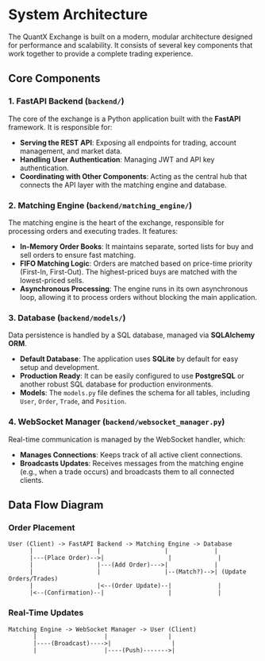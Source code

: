 # System Architecture

The QuantX Exchange is built on a modern, modular architecture designed for performance and scalability. It consists of several key components that work together to provide a complete trading experience.

## Core Components

### 1. FastAPI Backend (`backend/`)

The core of the exchange is a Python application built with the **FastAPI** framework. It is responsible for:
- **Serving the REST API**: Exposing all endpoints for trading, account management, and market data.
- **Handling User Authentication**: Managing JWT and API key authentication.
- **Coordinating with Other Components**: Acting as the central hub that connects the API layer with the matching engine and database.

### 2. Matching Engine (`backend/matching_engine/`)

The matching engine is the heart of the exchange, responsible for processing orders and executing trades. It features:
- **In-Memory Order Books**: It maintains separate, sorted lists for buy and sell orders to ensure fast matching.
- **FIFO Matching Logic**: Orders are matched based on price-time priority (First-In, First-Out). The highest-priced buys are matched with the lowest-priced sells.
- **Asynchronous Processing**: The engine runs in its own asynchronous loop, allowing it to process orders without blocking the main application.

### 3. Database (`backend/models/`)

Data persistence is handled by a SQL database, managed via **SQLAlchemy ORM**.
- **Default Database**: The application uses **SQLite** by default for easy setup and development.
- **Production Ready**: It can be easily configured to use **PostgreSQL** or another robust SQL database for production environments.
- **Models**: The `models.py` file defines the schema for all tables, including `User`, `Order`, `Trade`, and `Position`.

### 4. WebSocket Manager (`backend/websocket_manager.py`)

Real-time communication is managed by the WebSocket handler, which:
- **Manages Connections**: Keeps track of all active client connections.
- **Broadcasts Updates**: Receives messages from the matching engine (e.g., when a trade occurs) and broadcasts them to all connected clients.

## Data Flow Diagram

### Order Placement

```
User (Client) -> FastAPI Backend -> Matching Engine -> Database
      |                  |                  |             |
      |---(Place Order)-->|                  |             |
      |                  |---(Add Order)--->|             |
      |                  |                  |--(Match?)-->| (Update Orders/Trades)
      |                  |<--(Order Update)--|             |
      |<--(Confirmation)--|                  |             |
```

### Real-Time Updates

```
Matching Engine -> WebSocket Manager -> User (Client)
       |                   |                 |
       |----(Broadcast)---->|                 |
       |                   |----(Push)------->|
``` 